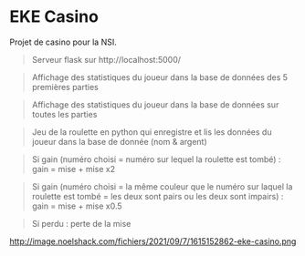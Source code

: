 # EKE Casino

Projet de casino pour la NSI.

> Serveur flask sur http://localhost:5000/

> Affichage des statistiques du joueur dans la base de données des 5 premières parties

> Affichage des statistiques du joueur dans la base de données sur toutes les parties

> Jeu de la roulette en python qui enregistre et lis les données du joueur dans la base de donnée (nom & argent) 

> Si gain (numéro choisi = numéro sur lequel la roulette est tombé) : gain = mise + mise x2

> Si gain (numéro choisi = la même couleur que le numéro sur laquel la roulette est tombé = les deux sont pairs ou les deux sont impairs) : gain = mise + mise x0.5

> Si perdu : perte de la mise

http://image.noelshack.com/fichiers/2021/09/7/1615152862-eke-casino.png
